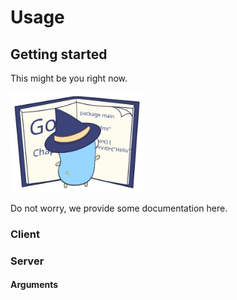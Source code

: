 # Usage

## Getting started

<div>

This might be you right now.

<img src="./images/witch-learning.svg" alt="Learning Gopher" style="height: 10rem;"/>

Do not worry, we provide some documentation here.

</div>


### Client




### Server


#### Arguments
